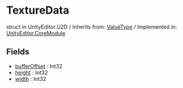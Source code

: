 # TextureData
struct in UnityEditor.U2D
 / Inherits from: <a href="https://docs.unity3d.com/6000.0/Documentation/ScriptReference/ValueType.html">ValueType</a> / Implemented in: <a href="https://docs.unity3d.com/6000.0/Documentation/ScriptReference/UnityEditor.CoreModule.html">UnityEditor.CoreModule</a>

## Fields
- <a href="https://docs.unity3d.com/6000.0/Documentation/ScriptReference/TextureData-bufferOffset.html">bufferOffset</a> : Int32
- <a href="https://docs.unity3d.com/6000.0/Documentation/ScriptReference/TextureData-height.html">height</a> : Int32
- <a href="https://docs.unity3d.com/6000.0/Documentation/ScriptReference/TextureData-width.html">width</a> : Int32
